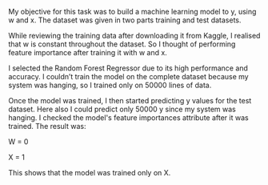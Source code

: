 
My objective for this task was to build a machine learning model to y, using w and x. The dataset was given in two parts training and test datasets.

While reviewing the training data after downloading it from Kaggle, I realised that w is constant throughout the dataset. So I thought of performing feature importance after training it with w and x.

I selected the Random Forest Regressor due to its high performance and accuracy. I couldn’t train the model on the complete dataset because my system was hanging, so I trained only on 50000 lines of data.

Once the model was trained, I then started predicting y values for the test dataset. Here also I could predict only 50000 y since my system was hanging.
I checked the model's feature importances attribute after it was trained. The result was:

W = 0

X = 1

This shows that the model was trained only on X.
